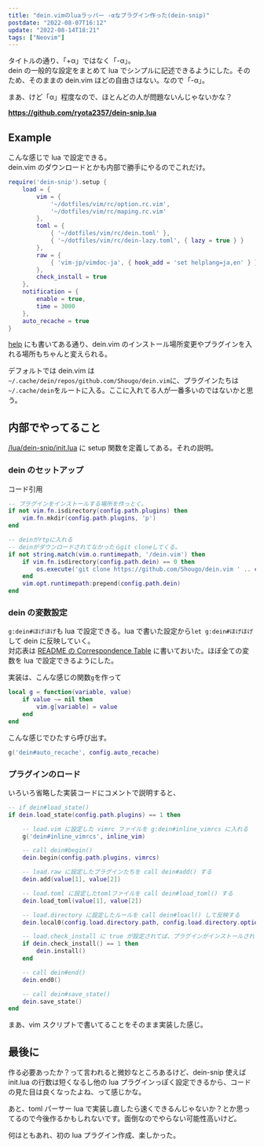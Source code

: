 ```yaml
---
title: "dein.vimのluaラッパー -αなプラグイン作った(dein-snip)"
postdate: "2022-08-07T16:12"
update: "2022-08-14T18:21"
tags: ["Neovim"]
---
```


タイトルの通り、「+α」ではなく「-α」。  
dein の一般的な設定をまとめて lua でシンプルに記述できるようにした。そのため、そのままの dein.vim ほどの自由さはない。なので「-α」。

まあ、けど「α」程度なので、ほとんどの人が問題ないんじゃないかな？

**https://github.com/ryota2357/dein-snip.lua**

## Example

こんな感じで lua で設定できる。  
dein.vim のダウンロードとかも内部で勝手にやるのでこれだけ。

```lua
require('dein-snip').setup {
    load = {
        vim = {
            '~/dotfiles/vim/rc/option.rc.vim',
            '~/dotfiles/vim/rc/maping.rc.vim'
        },
        toml = {
            { '~/dotfiles/vim/rc/dein.toml' },
            { '~/dotfiles/vim/rc/dein-lazy.toml', { lazy = true } }
        },
        raw = {
            { 'vim-jp/vimdoc-ja', { hook_add = 'set helplang=ja,en' } }
        },
        check_install = true
    },
    notification = {
        enable = true,
        time = 3000
    },
    auto_recache = true
}
```

[help](https://github.com/ryota2357/dein-snip.lua/blob/main/doc/dein-snip.txt) にも書いてある通り、dein.vim のインストール場所変更やプラグインを入れる場所もちゃんと変えられる。

デフォルトでは dein.vim は`~/.cache/dein/repos/github.com/Shougo/dein.vim`に、プラグインたちは`~/.cache/dein`をルートに入る。ここに入れてる人が一番多いのではないかと思う。

## 内部でやってること

[/lua/dein-snip/init.lua](https://github.com/ryota2357/dein-snip.lua/blob/main/lua/dein-snip/init.lua) に setup 関数を定義してある。それの説明。

### dein のセットアップ

コード引用

```lua
-- プラグインをインストールする場所を作っとく。
if not vim.fn.isdirectory(config.path.plugins) then
    vim.fn.mkdir(config.path.plugins, 'p')
end

-- deinがrtpに入れる
-- deinがダウンロードされてなかったらgit cloneしてくる。
if not string.match(vim.o.runtimepath, '/dein.vim') then
    if vim.fn.isdirectory(config.path.dein) == 0 then
        os.execute('git clone https://github.com/Shougo/dein.vim ' .. config.path.dein)
    end
    vim.opt.runtimepath:prepend(config.path.dein)
end
```

### dein の変数設定

`g:dein#ほげほげ`も lua で設定できる。lua で書いた設定から`let g:dein#ほげほげ`して dein に反映していく。  
対応表は [README の Correspondence Table](https://github.com/ryota2357/dein-snip.lua#correspondence-table) に書いておいた。ほぼ全ての変数を lua で設定できるようにした。

実装は、こんな感じの関数`g`を作って

```lua
local g = function(variable, value)
    if value ~= nil then
        vim.g[variable] = value
    end
end
```

こんな感じでひたすら呼び出す。

```lua
g('dein#auto_recache', config.auto_recache)
```

### プラグインのロード

いろいろ省略した実装コードにコメントで説明すると、

```lua
-- if dein#load_state()
if dein.load_state(config.path.plugins) == 1 then

    -- load.vim に設定した vimrc ファイルを g:dein#inline_vimrcs に入れる
    g('dein#inline_vimrcs', inline_vim)

    -- call dein#begin()
    dein.begin(config.path.plugins, vimrcs)

    -- load.raw に設定したプラグインたちを call dein#add() する
    dein.add(value[1], value[2])

    -- load.toml に設定したtomlファイルを call dein#load_toml() する
    dein.load_toml(value[1], value[2])

    -- load.directory に設定したルールを call dein#loacl() して反映する
    dein.local0(config.load.directory.path, config.load.directory.options, config.load.directory.names)

    -- load.check_install に true が設定されてば、プラグインがインストールされてるかのチェックを行う
    if dein.check_install() == 1 then
        dein.install()
    end

    -- call dein#end()
    dein.end0()

    -- call dein#save_state()
    dein.save_state()
end
```

まあ、vim スクリプトで書いてることをそのまま実装した感じ。

## 最後に

作る必要あったか？って言われると微妙なところあるけど、dein-snip 使えば init.lua の行数は短くなるし他の lua プラグインっぽく設定できるから、コードの見た目は良くなったよね、って感じかな。

あと、toml パーサー lua で実装し直したら速くできるんじゃないか？とか思ってるので今後作るかもしれないです。面倒なのでやらない可能性高いけど。

何はともあれ、初の lua プラグイン作成、楽しかった。
